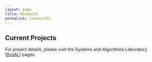 ```yaml
---
layout: page
title: Research
permalink: /research/
---
```


## Current Projects

For project details, please visit the Systems and Algorithms Laboratory ([SysAL](https://www.imperial.ac.uk/sysal)) pages.
